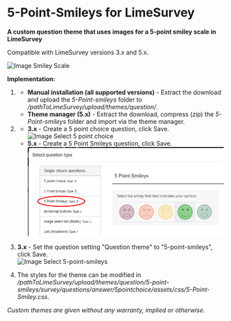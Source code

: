 # 5-Point-Smileys for LimeSurvey
**A custom question theme that uses images for a 5-point smiley scale in LimeSurvey**

Compatible with LimeSurvey versions 3.x and 5.x.

![Image Smiley Scale](/5-point-smileys/survey/questions/answer/5pointchoice/assets/images/5-point-smileys-1.png)

**Implementation:**

1) - **Manual installation (all supported versions)** - Extract the download and upload the *5-Point-smileys* folder to */pathToLimeSurvey/upload/themes/question/*.
    - **Theme manager (5.x)** - Extract the download, compress (zip) the *5-Point-smileys* folder and import via the theme manager.

2) - **3.x** - Create a 5 point choice question, click Save.<br />
![Image Select 5 point choice](/5-point-smileys/survey/questions/answer/5pointchoice/assets/images/5-point-smileys-2.png)
    - **5.x** - Create a 5 Point Smileys question, click Save.<br />
    ![Image Select question theme](/5-point-smileys/survey/questions/answer/5pointchoice/assets/images/5-point-smileys-5.png) 

3) **3.x** - Set the question setting "Question theme" to "5-point-smileys", click Save.  
![Image Select 5-point-smileys](/5-point-smileys/survey/questions/answer/5pointchoice/assets/images/5-point-smileys-3.png)

4) The styles for the theme can be modified in */pathToLimeSurvey/upload/themes/question/5-point-smileys/survey/questions/answer/5pointchoice/assets/css/5-Point-Smiley.css*.
    
    
    
*Custom themes are given without any warranty, implied or otherwise.*
